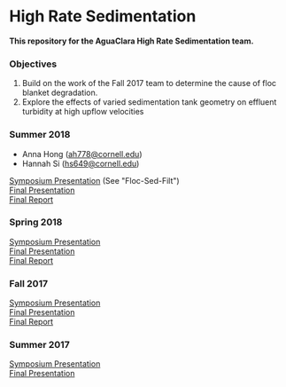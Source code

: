 # High Rate Sedimentation
**This repository for the AguaClara High Rate Sedimentation team.**

### Objectives
1. Build on the work of the Fall 2017 team to determine the cause of floc blanket degradation.
2. Explore the effects of varied sedimentation tank geometry on effluent turbidity at high upflow velocities

### Summer 2018
 * Anna Hong (ah778@cornell.edu)
 * Hannah Si (hs649@cornell.edu)

[Symposium Presentation](https://docs.google.com/presentation/d/1ikR3Ti14HijdFI1jzeJO_98PFFImXd8VALmxmuq5RYY/edit#slide=id.g3d6a81edfb_7_36) (See "Floc-Sed-Filt") </br>
[Final Presentation](https://docs.google.com/presentation/d/1Y5UBNxv1-TP58IkcFZ9gPKQVf0p5gSwH7IcihIZMOdo/edit?usp=sharing) </br>
[Final Report](https://github.com/AguaClara/high_rate_sedimentation/blob/master/Reports/HRS%202018%20Summer%20Final%20Report.md)

### Spring 2018
[Symposium Presentation](https://docs.google.com/presentation/d/1qUc2Tbi5SSVLWTGEh46TDtFO3kNBnuogMJyA2BywNvc/edit#slide=id.g346a079b2f_0_0) </br>
[Final Presentation](https://docs.google.com/presentation/d/1VDg_W9NqvDvii5Md9WGJ7-OTJDsvEkeluQpUMkl6eVc/edit#slide=id.g346a079b2f_0_0) </br>
[Final Report](https://github.com/AguaClara/high_rate_sedimentation/blob/master/Reports/HRS%202018%20Spring%20Final%20Report.md)

### Fall 2017

[Symposium Presentation](https://docs.google.com/presentation/d/1WNajJcIjmQArlfY0Bu9relN6PuRhmFQXXkhUFC9PCz0/edit#slide=id.p3) </br>
[Final Presentation](https://docs.google.com/presentation/d/1VRt-zp2qjKK-eYrfDqRJ9C-gQn6pYSq4k4ZI9O1iUaQ/edit#slide=id.p3) </br>
[Final Report](https://github.com/AguaClara/high_rate_sedimentation/blob/master/Reports/HRS%202017%20Fall%20Final%20Report.pdf)

### Summer 2017

[Symposium Presentation](https://docs.google.com/presentation/d/1wQ4xaFEETboUgxESu8iOP93uqbbugWxLx0meskd0xJc/edit) </br>
[Final Presentation](https://docs.google.com/presentation/d/1xuuqdR8MncRUqRl6TIMAqWTbls-A49WxlyfyY9K8xmE/edit#slide=id.p)
